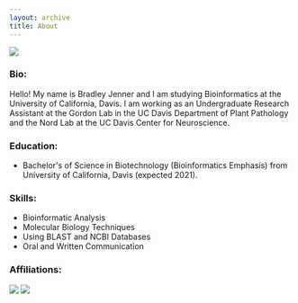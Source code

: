 ```yaml
---
layout: archive
title: About
---
```

<img src="about.png?raw=true"/>

### Bio:
Hello! My name is Bradley Jenner and I am studying Bioinformatics at the University of California, Davis. I am working as an Undergraduate Research Assistant at the Gordon Lab in the UC Davis Department of Plant Pathology and the Nord Lab at the UC Davis Center for Neuroscience. 

### Education:
- Bachelor's of Science in Biotechnology (Bioinformatics Emphasis) from University of California, Davis (expected 2021).

### Skills:                     
- Bioinformatic Analysis 
- Molecular Biology Techniques
- Using BLAST and NCBI Databases
- Oral and Written Communication


### Affiliations:

<img src="plp.png?raw=true"/>
<img src="cns.jpg?raw=true"/>
